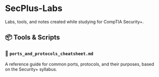 # SecPlus-Labs

Labs, tools, and notes created while studying for CompTIA Security+.

## 📦 Tools & Scripts

### 📝 `ports_and_protocols_cheatsheet.md`
A reference guide for common ports, protocols, and their purposes, based on the Security+ syllabus.
